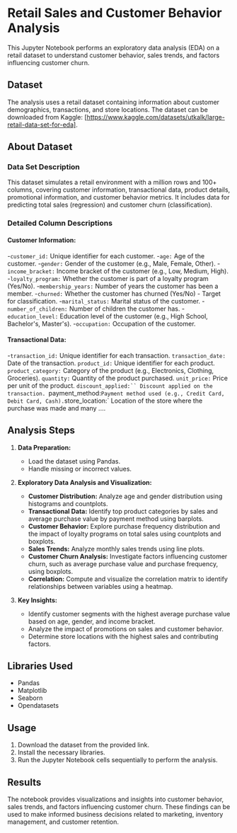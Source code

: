 # Retail Sales and Customer Behavior Analysis

This Jupyter Notebook performs an exploratory data analysis (EDA) on a retail dataset to understand customer behavior, sales trends, and factors influencing customer churn.

## Dataset

The analysis uses a retail dataset containing information about customer demographics, transactions, and store locations. The dataset can be downloaded from Kaggle: [https://www.kaggle.com/datasets/utkalk/large-retail-data-set-for-eda].

## About Dataset
### Data Set Description
This dataset simulates a retail environment with a million rows and 100+ columns, covering customer information, transactional data, product details, promotional information, and customer behavior metrics. It includes data for predicting total sales (regression) and customer churn (classification).

### Detailed Column Descriptions
#### Customer Information:

   -`customer_id:` Unique identifier for each customer.
   -`age:` Age of the customer.
   -`gender:` Gender of the customer (e.g., Male, Female, Other).
   -`income_bracket:` Income bracket of the customer (e.g., Low, Medium, High).
   -`loyalty_program:` Whether the customer is part of a loyalty program (Yes/No).
   -`membership_years:` Number of years the customer has been a member.
   -`churned:` Whether the customer has churned (Yes/No) - Target for classification.
   -`marital_status:` Marital status of the customer.
   -`number_of_children:` Number of children the customer has.
   -`education_level:` Education level of the customer (e.g., High School, Bachelor's, Master's).
   -`occupation:` Occupation of the customer.

#### Transactional Data:

   -`transaction_id:` Unique identifier for each transaction.
`transaction_date:` Date of the transaction.
`product_id:` Unique identifier for each product.
`product_category:` Category of the product (e.g., Electronics, Clothing, Groceries).
`quantity:` Quantity of the product purchased.
`unit_price:` Price per unit of the product.
`discount_applied:`` Discount applied on the transaction.
`payment_method:` Payment method used (e.g., Credit Card, Debit Card, Cash).
`store_location:` Location of the store where the purchase was made and many ....


## Analysis Steps

1. **Data Preparation:**
   - Load the dataset using Pandas.
   - Handle missing or incorrect values.

2. **Exploratory Data Analysis and Visualization:**
   - **Customer Distribution:** Analyze age and gender distribution using histograms and countplots.
   - **Transactional Data:** Identify top product categories by sales and average purchase value by payment method using barplots.
   - **Customer Behavior:** Explore purchase frequency distribution and the impact of loyalty programs on total sales using countplots and boxplots.
   - **Sales Trends:** Analyze monthly sales trends using line plots.
   - **Customer Churn Analysis:** Investigate factors influencing customer churn, such as average purchase value and purchase frequency, using boxplots.
   - **Correlation:** Compute and visualize the correlation matrix to identify relationships between variables using a heatmap.

3. **Key Insights:**
   - Identify customer segments with the highest average purchase value based on age, gender, and income bracket.
   - Analyze the impact of promotions on sales and customer behavior.
   - Determine store locations with the highest sales and contributing factors.

## Libraries Used

- Pandas
- Matplotlib
- Seaborn
- Opendatasets

## Usage

1. Download the dataset from the provided link.
2. Install the necessary libraries.
3. Run the Jupyter Notebook cells sequentially to perform the analysis.

## Results

The notebook provides visualizations and insights into customer behavior, sales trends, and factors influencing customer churn. These findings can be used to make informed business decisions related to marketing, inventory management, and customer retention.
